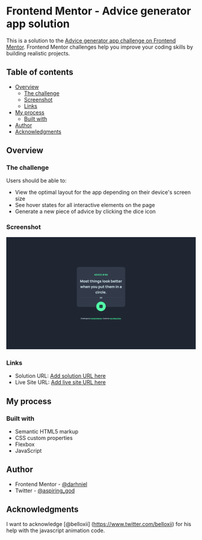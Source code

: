 # Frontend Mentor - Advice generator app solution

This is a solution to the [Advice generator app challenge on Frontend Mentor](https://www.frontendmentor.io/challenges/advice-generator-app-QdUG-13db). Frontend Mentor challenges help you improve your coding skills by building realistic projects.

## Table of contents

- [Overview](#overview)
  - [The challenge](#the-challenge)
  - [Screenshot](#screenshot)
  - [Links](#links)
- [My process](#my-process)
  - [Built with](#built-with)
- [Author](#author)
- [Acknowledgments](#acknowledgments)

## Overview

### The challenge

Users should be able to:

- View the optimal layout for the app depending on their device's screen size
- See hover states for all interactive elements on the page
- Generate a new piece of advice by clicking the dice icon

### Screenshot

![](./screenshot.png)

### Links

- Solution URL: [Add solution URL here](https://your-solution-url.com)
- Live Site URL: [Add live site URL here](https://advice-generator-clone.netlify.app)

## My process

### Built with

- Semantic HTML5 markup
- CSS custom properties
- Flexbox
- JavaScript

## Author
- Frontend Mentor - [@darhniel](https://www.frontendmentor.io/profile/darhniel)
- Twitter - [@aspiring_god](https://www.twitter.com/aspiring_god)

## Acknowledgments
I want to acknowledge [@belloxii] (https://www.twitter.com/belloxii) for his help with the javascript animation code.
